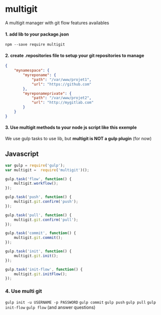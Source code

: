 # multigit
A multigit manager with git flow features availables

#### 1. add lib to your package.json

```npm --save require multigit```

#### 2. create .repositories file to setup your git repositories to manage

```json
{
    "mynamespace": {
        "myreponame": {
            "path": "/var/www/projet1",
            "url": "https://github.com"
        },
        "myreponameprivate": {
            "path": "/var/www/projet2",
            "url": "http://mygitlab.com"
        }
    }
}
```

#### 3. Use multigit methods to your node js script like this exemple
We use gulp tasks to use lib, but **multigit is NOT a gulp plugin** (for now)

Javascript
----------
```javascript
var gulp = require('gulp');
var multigit =  require('multigit')();

gulp.task('flow', function() {
    multigit.workflow();
});

gulp.task('push', function() {
    multigit.git.confirm('push');
});

gulp.task('pull', function() {
    multigit.git.confirm('pull');
});

gulp.task('commit', function() {
    multigit.git.commit();
});

gulp.task('init', function() {
    multigit.git.init();
});

gulp.task('init-flow', function() {
    multigit.git.initFlow();
});
```

### 4. Use multi git

```gulp init -u USERNAME -p PASSWORD```
```gulp commit```
```gulp push```
```gulp pull```
```gulp init-flow```
```gulp flow``` (and answer questions)
